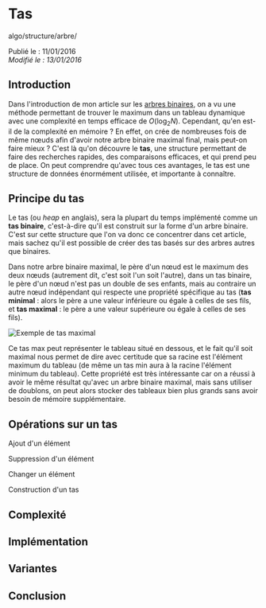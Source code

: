 Tas
===
algo/structure/arbre/

Publié le : 11/01/2016  
*Modifié le : 13/01/2016*

## Introduction

Dans l'introduction de mon article sur les [arbres binaires](/algo/structure/arbre/arbre_binaire.html), on a vu une méthode permettant de trouver le maximum dans un tableau dynamique avec une complexité en temps efficace de $O(\log _2 N)$. Cependant, qu'en est-il de la complexité en mémoire ? En effet, on crée de nombreuses fois de même nœuds afin d'avoir notre arbre binaire maximal final, mais peut-on faire mieux ? C'est là qu'on découvre le **tas**, une structure permettant de faire des recherches rapides, des comparaisons efficaces, et qui prend peu de place. On peut comprendre qu'avec tous ces avantages, le tas est une structure de données énormément utilisée, et importante à connaître.

## Principe du tas

Le tas (ou *heap* en anglais), sera la plupart du temps implémenté comme un **tas binaire**, c'est-à-dire qu'il est construit sur la forme d'un arbre binaire. C'est sur cette structure que l'on va donc ce concentrer dans cet article, mais sachez qu'il est possible de créer des tas basés sur des arbres autres que binaires.

Dans notre arbre binaire maximal, le père d'un nœud est le maximum des deux nœuds (autrement dit, c'est soit l'un soit l'autre), dans un tas binaire, le père d'un nœud n'est pas un double de ses enfants, mais au contraire un autre nœud indépendant qui respecte une propriété spécifique au tas (**tas minimal** : alors le père a une valeur inférieure ou égale à celles de ses fils, et **tas maximal** : le père a une valeur supérieure ou égale à celles de ses fils).

![Exemple de tas maximal](//static.napnac.ga/img/algo/structure/arbre/tas/exemple_tas_max.png)

Ce tas max peut représenter le tableau situé en dessous, et le fait qu'il soit maximal nous permet de dire avec certitude que sa racine est l'élément maximum du tableau (de même un tas min aura à la racine l'élément minimum du tableau). Cette propriété est très intéressante car on a réussi à avoir le même résultat qu'avec un arbre binaire maximal, mais sans utiliser de doublons, on peut alors stocker des tableaux bien plus grands sans avoir besoin de mémoire supplémentaire.

## Opérations sur un tas

Ajout d'un élément

Suppression d'un élément

Changer un élément

Construction d'un tas

## Complexité

## Implémentation

## Variantes

## Conclusion
